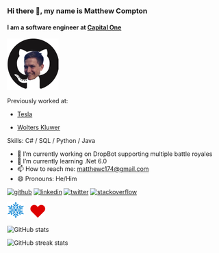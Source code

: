 ### Hi there 👋, my name is Matthew Compton
#### I am a software engineer at [Capital One](https://www.capitalone.com/)
![I am a software engineer at [Capital One](https://www.capitalone.com/)](MattGit.png)

Previously worked at:

- [Tesla](https://www.tesla.com/)

- [Wolters Kluwer](https://www.wolterskluwer.com/)

Skills: C# / SQL / Python / Java

- 🔭 I’m currently working on DropBot supporting multiple battle royales 
- 🌱 I’m currently learning .Net 6.0 
- 📫 How to reach me: matthewc174@gmail.com 
- 😄 Pronouns: He/Him 


[<img src='https://cdn.jsdelivr.net/npm/simple-icons@3.0.1/icons/github.svg' alt='github' height='40'>](https://github.com/matta174)  [<img src='https://cdn.jsdelivr.net/npm/simple-icons@3.0.1/icons/linkedin.svg' alt='linkedin' height='40'>](https://www.linkedin.com/in/matthew-compton-745551102/)  [<img src='https://cdn.jsdelivr.net/npm/simple-icons@3.0.1/icons/twitter.svg' alt='twitter' height='40'>](https://twitter.com/str8fromcompton)  [<img src='https://cdn.jsdelivr.net/npm/simple-icons@3.0.1/icons/stackoverflow.svg' alt='stackoverflow' height='40'>](https://stackoverflow.com/users/6828413/mattcom)  

<a href='https://archiveprogram.github.com/'><img src='https://raw.githubusercontent.com/acervenky/animated-github-badges/master/assets/acbadge.gif' width='40' height='40'></a> <a href='https://docs.github.com/en/github/supporting-the-open-source-community-with-github-sponsors'><img src='https://raw.githubusercontent.com/acervenky/animated-github-badges/master/assets/sponsorbadge.gif' width='35' height='35'></a> 

![GitHub stats](https://github-readme-stats.vercel.app/api?username=matta174&show_icons=true)  

![GitHub streak stats](https://github-readme-streak-stats.herokuapp.com/?user=matta174)  

